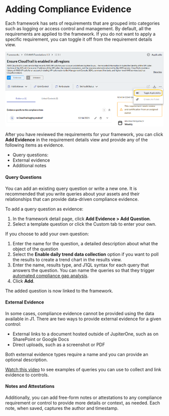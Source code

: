 # Adding Compliance Evidence

Each framework has sets of requirements that are grouped into categories such as logging or access control and management. By default, all the requirements are applied to the framework. If you do not want to apply a specific requirement, you can toggle it off from the requirement details view.


![](../assets/compliance-toggle-applicable.png)

After you have reviewed the requirements for your framework, you can click **Add Evidence** in the requirement details view and provide any of the following items as evidence.

- Query questions: 
- External evidence
- Additional notes

#### Query Questions

You can add an existing query question or write a new one.  It is recommended that you write queries about your assets and their relationships that can provide data-driven compliance evidence. 

To add a query question as evidence:

1. In the framework detail page, click **Add Evidence > Add Question**.
2. Select a template question or click the Custom tab to enter your own.

If you choose to add your own question:

1. Enter the name for the question, a detailed description about what the object of the question
2. Select the **Enable daily trend data collection** option if you want to poll the results to create a trend chart in the results view. 
3. Enter the name, results type, and J1QL syntax for each query that answers the question. You can name the queries so that they trigger [automated compliance gap analysis](./compliance-gap-analysis.md).
4. Click **Add**.

The added question is now linked to the framework. 

#### External Evidence

In some cases, compliance evidence cannot be provided using the data available in J1. There are two ways to provide external evidence for a given control: 

- External links to a document hosted outside of JupiterOne, such as on SharePoint or Google Docs
- Direct uploads, such as a screenshot or PDF

Both external evidence types require a name and you can provide an optional description.

[Watch this video](https://try.jupiterone.com/blog/video-evidence-collection-with-the-compliance-app) to see examples of queries you can use to collect and link evidence to controls.

#### Notes and Attestations

Additionally, you can add free-form notes or attestations to any compliance requirement or control to provide more details or context, as needed. Each note, when saved, captures the author and timestamp.